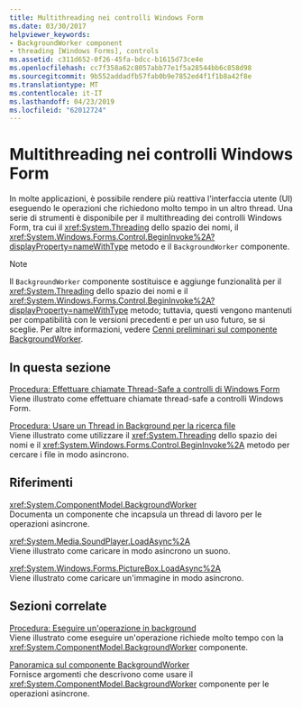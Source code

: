 ```yaml
---
title: Multithreading nei controlli Windows Form
ms.date: 03/30/2017
helpviewer_keywords:
- BackgroundWorker component
- threading [Windows Forms], controls
ms.assetid: c311d652-0f26-45fa-bdcc-b1615d73ce4e
ms.openlocfilehash: cc7f358a62c8057abb77e1f5a28544bb6c858d98
ms.sourcegitcommit: 9b552addadfb57fab0b9e7852ed4f1f1b8a42f8e
ms.translationtype: MT
ms.contentlocale: it-IT
ms.lasthandoff: 04/23/2019
ms.locfileid: "62012724"
---
```

# <a name="multithreading-in-windows-forms-controls"></a>Multithreading nei controlli Windows Form
In molte applicazioni, è possibile rendere più reattiva l'interfaccia utente (UI) eseguendo le operazioni che richiedono molto tempo in un altro thread. Una serie di strumenti è disponibile per il multithreading dei controlli Windows Form, tra cui il <xref:System.Threading> dello spazio dei nomi, il <xref:System.Windows.Forms.Control.BeginInvoke%2A?displayProperty=nameWithType> metodo e il `BackgroundWorker` componente.  
  
> [!NOTE]
>  Il `BackgroundWorker` componente sostituisce e aggiunge funzionalità per il <xref:System.Threading> dello spazio dei nomi e il <xref:System.Windows.Forms.Control.BeginInvoke%2A?displayProperty=nameWithType> metodo; tuttavia, questi vengono mantenuti per compatibilità con le versioni precedenti e per un uso futuro, se si sceglie. Per altre informazioni, vedere [Cenni preliminari sul componente BackgroundWorker](backgroundworker-component-overview.md).  
  
## <a name="in-this-section"></a>In questa sezione  
 [Procedura: Effettuare chiamate Thread-Safe a controlli di Windows Form](how-to-make-thread-safe-calls-to-windows-forms-controls.md)  
 Viene illustrato come effettuare chiamate thread-safe a controlli Windows Form.  
  
 [Procedura: Usare un Thread in Background per la ricerca file](how-to-use-a-background-thread-to-search-for-files.md)  
 Viene illustrato come utilizzare il <xref:System.Threading> dello spazio dei nomi e il <xref:System.Windows.Forms.Control.BeginInvoke%2A> metodo per cercare i file in modo asincrono.  
  
## <a name="reference"></a>Riferimenti  
 <xref:System.ComponentModel.BackgroundWorker>  
 Documenta un componente che incapsula un thread di lavoro per le operazioni asincrone.  
  
 <xref:System.Media.SoundPlayer.LoadAsync%2A>  
 Viene illustrato come caricare in modo asincrono un suono.  
  
 <xref:System.Windows.Forms.PictureBox.LoadAsync%2A>  
 Viene illustrato come caricare un'immagine in modo asincrono.  
  
## <a name="related-sections"></a>Sezioni correlate  
 [Procedura: Eseguire un'operazione in background](how-to-run-an-operation-in-the-background.md)  
 Viene illustrato come eseguire un'operazione richiede molto tempo con la <xref:System.ComponentModel.BackgroundWorker> componente.  
  
 [Panoramica sul componente BackgroundWorker](backgroundworker-component-overview.md)  
 Fornisce argomenti che descrivono come usare il <xref:System.ComponentModel.BackgroundWorker> componente per le operazioni asincrone.
